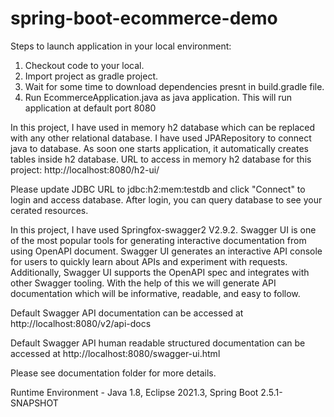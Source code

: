 # spring-boot-ecommerce-demo

Steps to launch application in your local environment:

1. Checkout code to your local.
2. Import project as gradle project.
3. Wait for some time to download dependencies presnt in build.gradle file.
4. Run EcommerceApplication.java as java application. This will run application at default port 8080

In this project, I have used in memory h2 database which can be replaced with any other relational database. I have used JPARepository to connect java to database. As soon one starts application, it automatically creates tables inside h2 database. URL to access in memory h2 database for this project: http://localhost:8080/h2-ui/

Please update JDBC URL to jdbc:h2:mem:testdb and click "Connect" to login and access database. After login, you can query database to see your cerated resources.

In this project, I have used Springfox-swagger2 V2.9.2. Swagger UI is one of the most popular tools for generating interactive documentation from using OpenAPI document. Swagger UI generates an interactive API console for users to quickly learn about APIs and experiment with requests. Additionally, Swagger UI supports the OpenAPI spec and integrates with other Swagger tooling. With the help of this we will generate API documentation which will be informative, readable, and easy to follow.

Default Swagger API documentation can be accessed at http://localhost:8080/v2/api-docs

Default Swagger API human readable structured documentation can be accessed at http://localhost:8080/swagger-ui.html

Please see documentation folder for more details.

Runtime Environment - Java 1.8, Eclipse 2021.3, Spring Boot 2.5.1-SNAPSHOT
